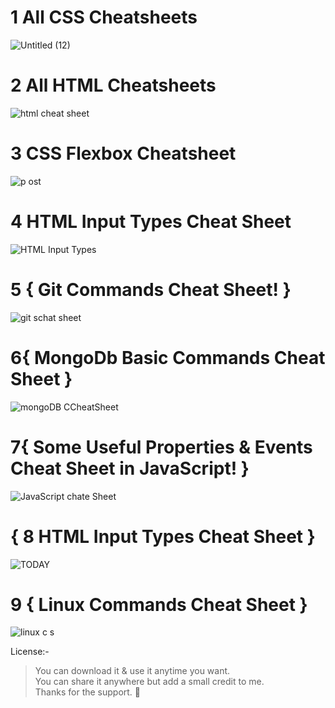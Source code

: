 # 1 All CSS Cheatsheets
![Untitled (12)](https://user-images.githubusercontent.com/87852919/164160965-49085d9e-3565-4709-83bb-5da7feeb5c2c.png)
<br>
# 2 All HTML Cheatsheets
![html cheat sheet](https://user-images.githubusercontent.com/87852919/172936870-183d89d3-fba3-4d75-8f50-f3295597db60.png)

# 3 CSS Flexbox Cheatsheet
![p ost](https://user-images.githubusercontent.com/87852919/173545397-8ed85141-d1d3-46ed-a3ae-9554bdf87907.png)

# 4 HTML Input Types Cheat Sheet
![HTML Input Types](https://user-images.githubusercontent.com/87852919/174537467-bf51c9e7-dbb2-4fa9-a3a0-a8c796d44c26.png)


# 5 { Git Commands Cheat Sheet! }

![git schat sheet](https://user-images.githubusercontent.com/87852919/187825447-26a8eb15-cbb0-47ec-987d-a0c8c96f8a0a.png)

# 6{ MongoDb Basic Commands Cheat Sheet }

![mongoDB CCheatSheet](https://user-images.githubusercontent.com/87852919/188078477-70cc13aa-ccca-4e6d-aa7b-0d491f3e13e0.png)

# 7{ Some Useful Properties & Events Cheat Sheet in JavaScript! }
![JavaScript chate Sheet](https://user-images.githubusercontent.com/87852919/188266524-a9f842a5-dee1-43d0-a02a-5b840fd84b11.png)

# { 8 HTML Input Types Cheat Sheet }
![TODAY](https://user-images.githubusercontent.com/87852919/190141934-de0b3849-b9e4-409f-87ad-bcdb18feaba8.png)

# 9 { Linux Commands Cheat Sheet }
![linux c s](https://user-images.githubusercontent.com/87852919/191681442-00b27b37-4fbc-435a-9a4d-70e09b32eb7d.png)

License:-
<br>
> You can download it & use it anytime you want. <br>
> You can share it anywhere but add a small credit to me.<br>
> Thanks for the support. 💜
